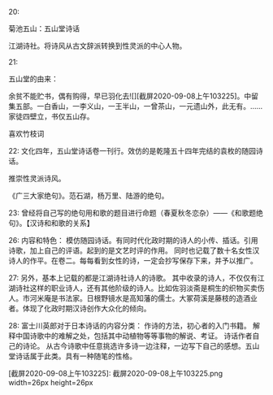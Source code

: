 20:

菊池五山：五山堂诗话

江湖诗社。将诗风从古文辞派转换到性灵派的中心人物。

21:

五山堂的由来：

余贫不能贮书，偶有购得，早已羽化去![][截屏2020-09-08上午103225]。中留集五部。一白香山，一李义山，一王半山，一曾茶山，一元遗山外，此无有。……家徒四壁立，书仅五山存。

喜欢竹枝词

22:
文化四年，五山堂诗话卷一刊行。效仿的是乾隆五十四年完结的袁枚的随园诗话。

推崇性灵派诗风。

《广三大家绝句》。范石湖，杨万里、陆游的绝句。

23:
曾经将自己写的绝句用和歌的题目进行命题（春夏秋冬恋杂）——《和歌题绝句》。【汉诗和和歌的关系】

26: 内容和特色：
模仿随园诗话。有同时代化政时期的诗人的小传、插话。引用诗歌，加上自己的评语。起到的是文艺时评的作用。
同时也记载了数十名女性汉诗人的作平。在卷二。每每看到女性的诗，一定会抄写保存下来，并予以推广。

27: 另外，基本上记载的都是江湖诗社诗人的诗歌。
其中收录的诗人，不仅仅有江湖诗社这样的职业诗人，还有其他阶级的诗人。比如佐羽淡斋是桐生的织物买卖伤人。市河米庵是书法家。日根野镜水是高知藩的儒士。大冢荷溪是藤枝的造酒业者。体现了化政时期汉诗创作大众化的倾向。

28:
富士川英郎对于日本诗话的内容分类：
作诗的方法，初心者的入门书籍。
解释中国诗歌中的难解之处，包括其中动植物等等事物的解说、考证。
诗话作者自己的诗论。
从古今诗歌中任意挑选许多诗一边注释，一边写下自己的感想。五山堂诗话属于此类。具有一种随笔的性格。

[截屏2020-09-08上午103225]: 截屏2020-09-08上午103225.png width=26px height=26px